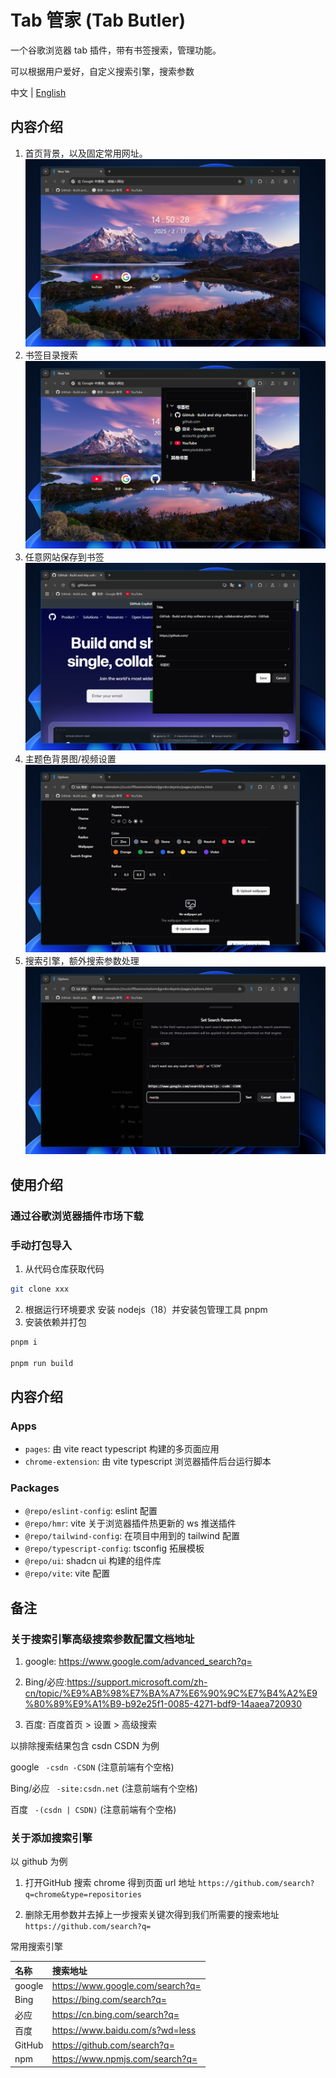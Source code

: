 # Tab 管家 (Tab Butler)

一个谷歌浏览器 tab 插件，带有书签搜索，管理功能。

可以根据用户爱好，自定义搜索引擎，搜索参数

中文 | [English](./readme.en.md)

## 内容介绍

1. 首页背景，以及固定常用网址。
   ![首页](./apps/web-site/public/images/home.png "首页")
2. 书签目录搜索
   ![书签](./apps/web-site/public/images/bookmark.png "书签")
3. 任意网站保存到书签
   ![保存书签](./apps/web-site/public/images/save_bookmark.png "保存书签")
4. 主题色背景图/视频设置
   ![外观设置](./apps/web-site/public/images/appearance.png "外观设置")
5. 搜索引擎，额外搜索参数处理
   ![搜索参数](./apps/web-site/public/images/search_engine.png "搜索参数")

## 使用介绍

### 通过谷歌浏览器插件市场下载

### 手动打包导入

1. 从代码仓库获取代码

```bash
git clone xxx
```

2. 根据运行环境要求 安装 nodejs（18）并安装包管理工具 pnpm
3. 安装依赖并打包

```bash
pnpm i

pnpm run build
```

## 内容介绍

### Apps

- `pages`: 由 vite react typescript 构建的多页面应用
- `chrome-extension`: 由 vite typescript 浏览器插件后台运行脚本

### Packages

- `@repo/eslint-config`: eslint 配置
- `@repo/hmr`: vite 关于浏览器插件热更新的 ws 推送插件
- `@repo/tailwind-config`: 在项目中用到的 tailwind 配置
- `@repo/typescript-config`: tsconfig 拓展模板
- `@repo/ui`: shadcn ui 构建的组件库
- `@repo/vite`: vite 配置

## 备注

### 关于搜索引擎高级搜索参数配置文档地址

1. google: https://www.google.com/advanced_search?q=

2. Bing/必应:https://support.microsoft.com/zh-cn/topic/%E9%AB%98%E7%BA%A7%E6%90%9C%E7%B4%A2%E9%80%89%E9%A1%B9-b92e25f1-0085-4271-bdf9-14aaea720930

3. 百度: 百度首页 > 设置 > 高级搜索

以排除搜索结果包含 csdn CSDN 为例

google ` -csdn -CSDN` (注意前端有个空格)

Bing/必应 ` -site:csdn.net` (注意前端有个空格)

百度 ` -(csdn | CSDN)` (注意前端有个空格)

### 关于添加搜索引擎

以 github 为例

1. 打开GitHub 搜索 chrome 得到页面 url 地址
   `https://github.com/search?q=chrome&type=repositories`

2. 删除无用参数并去掉上一步搜索关键次得到我们所需要的搜索地址
   `https://github.com/search?q=`

常用搜索引擎

| 名称   | 搜索地址                         |
| :----- | :------------------------------- |
| google | https://www.google.com/search?q= |
| Bing   | https://bing.com/search?q=       |
| 必应   | https://cn.bing.com/search?q=    |
| 百度   | https://www.baidu.com/s?wd=less  |
| GitHub | https://github.com/search?q=     |
| npm    | https://www.npmjs.com/search?q=  |
